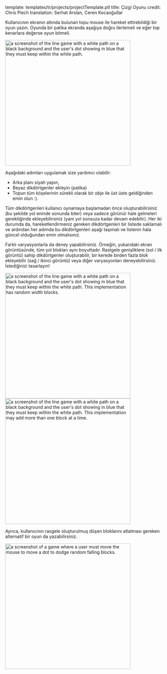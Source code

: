 template: templates/tr/projects/projectTemplate.ptl
title: Çizgi Oyunu
credit: Chris Piech
translation: Serhat Arslan, Ceren Kocaoğullar

Kullanıcının ekranın altında bulunan topu mouse ile hareket ettirebildiği bir oyun yazın. Oyunda bir patika ekranda aşağıya doğru ilerlemeli ve eğer top kenarlara değerse oyun bitmeli.

<img src="{{pathToRoot}}img/projects/lineGame/screenshot.png" alt="a screenshot of the line game with a white path on a black background and the user's dot showing in blue that they must keep within the white path." class="center" style="width: 400px" />

Aşağıdaki adımları uygulamak size yardımcı olabilir:

- Arka planı siyah yapın,
- Beyaz dikdörtgenler ekleyin (patika)
- Topun tüm köşelerinin sürekli olarak bir obje ile üst üste geldiğinden emin olun :).

Tüm dikdörtgenleri kullanıcı oynamaya başlamadan önce oluşturabilirsiniz (bu şekilde yol eninde sonunda biter) veya sadece görünür hale gelmeleri gerektiğinde ekleyebilirsiniz (yani yol sonsuza kadar devam edebilir). Her iki durumda da, hareketlendirmeniz gereken dikdörtgenleri bir listede saklamalı ve ardından her adımda bu dikdörtgenleri aşağı taşımalı ve listenin hala güncel olduğundan emin olmalısınız.

Farklı varyasyonlarla da deney yapabilirsiniz. Örneğin, yukarıdaki ekran görüntüsünde, tüm yol blokları aynı boyuttadır. Rastgele genişliklere (sol / ilk görüntü) sahip dikdörtgenler oluşturabilir, bir kerede birden fazla blok ekleyebilir (sağ / ikinci görüntü) veya diğer varyasyonları deneyebilirsiniz. İstediğinizi tasarlayın!

<div class="row">
	<div class="col-md-12 col-lg-6">
		<img src="{{pathToRoot}}img/projects/lineGame/refined.png" alt="a screenshot of the line game with a white path on a black background and the user's dot showing in blue that they must keep within the white path.  This implementation has random width blocks." class="center" style="width: 400px" />
	</div>
	<div class="col-md-12 col-lg-6">
		<img src="{{pathToRoot}}img/projects/lineGame/refined-2.png" alt="a screenshot of the line game with a white path on a black background and the user's dot showing in blue that they must keep within the white path.  This implementation may add more than one block at a time." class="center" style="width: 400px" />
	</div>
</div>

Ayrıca, kullanıcının rasgele oluşturulmuş düşen bloklarını atlatması gereken alternatif bir oyun da yazabilirsiniz.

<img src="{{pathToRoot}}img/projects/lineGame/alt.png" alt="a screenshot of a game where a user must move the mouse to move a dot to dodge random falling blocks." class="center" style="width: 400px" />
